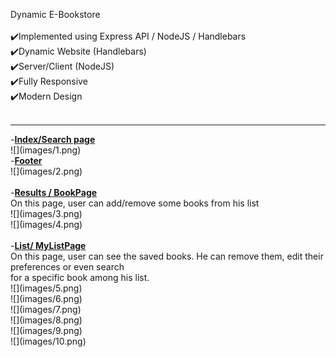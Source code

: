 Dynamic E-Bookstore<br/><br/>
✔️Implemented using Express API / NodeJS / Handlebars<br/>
✔️Dynamic Website (Handlebars)<br/>
✔️Server/Client (NodeJS) <br/>
✔️Fully Responsive<br/>
✔️Modern Design<br/><br/>
<hr>
-<b><ins>Index/Search page</ins></b> <br/>
![](images/1.png)<br/>
-<b><ins>Footer</ins></b> <br/>
![](images/2.png)<br/><br/>
-<b><ins>Results / BookPage</ins></b> <br/>
On this page, user can add/remove some books from his list<br/> 
![](images/3.png)<br/>
![](images/4.png)<br/><br/>
-<b><ins>List/ MyListPage</ins></b><br/>
On this page, user can see the saved books. He can remove them, edit their preferences or even search <br/>
for a specific book among his list.<br/>
![](images/5.png)<br/>
![](images/6.png)<br/>
![](images/7.png)<br/>
![](images/8.png)<br/>
![](images/9.png)<br/>
![](images/10.png)<br/>
